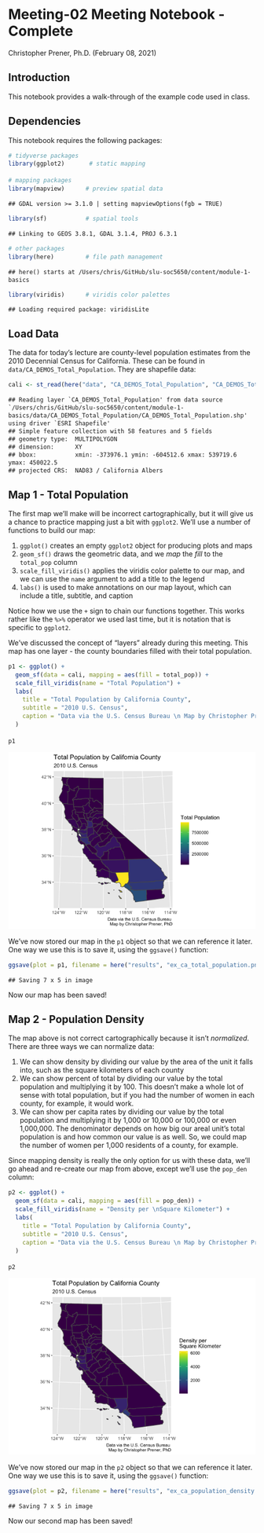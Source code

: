 Meeting-02 Meeting Notebook - Complete
================
Christopher Prener, Ph.D.
(February 08, 2021)

## Introduction

This notebook provides a walk-through of the example code used in class.

## Dependencies

This notebook requires the following packages:

``` r
# tidyverse packages
library(ggplot2)       # static mapping

# mapping packages
library(mapview)      # preview spatial data
```

    ## GDAL version >= 3.1.0 | setting mapviewOptions(fgb = TRUE)

``` r
library(sf)           # spatial tools
```

    ## Linking to GEOS 3.8.1, GDAL 3.1.4, PROJ 6.3.1

``` r
# other packages
library(here)         # file path management
```

    ## here() starts at /Users/chris/GitHub/slu-soc5650/content/module-1-basics

``` r
library(viridis)      # viridis color palettes
```

    ## Loading required package: viridisLite

## Load Data

The data for today’s lecture are county-level population estimates from
the 2010 Decennial Census for California. These can be found in
`data/CA_DEMOS_Total_Population`. They are shapefile data:

``` r
cali <- st_read(here("data", "CA_DEMOS_Total_Population", "CA_DEMOS_Total_Population.shp"))
```

    ## Reading layer `CA_DEMOS_Total_Population' from data source `/Users/chris/GitHub/slu-soc5650/content/module-1-basics/data/CA_DEMOS_Total_Population/CA_DEMOS_Total_Population.shp' using driver `ESRI Shapefile'
    ## Simple feature collection with 58 features and 5 fields
    ## geometry type:  MULTIPOLYGON
    ## dimension:      XY
    ## bbox:           xmin: -373976.1 ymin: -604512.6 xmax: 539719.6 ymax: 450022.5
    ## projected CRS:  NAD83 / California Albers

## Map 1 - Total Population

The first map we’ll make will be incorrect cartographically, but it will
give us a chance to practice mapping just a bit with `ggplot2`. We’ll
use a number of functions to build our map:

1.  `ggplot()` creates an empty `ggplot2` object for producing plots and
    maps
2.  `geom_sf()` draws the geometric data, and we *map* the *fill* to the
    `total_pop` column
3.  `scale_fill_viridis()` applies the viridis color palette to our map,
    and we can use the `name` argument to add a title to the legend
4.  `labs()` is used to make annotations on our map layout, which can
    include a title, subtitle, and caption

Notice how we use the `+` sign to chain our functions together. This
works rather like the `%>%` operator we used last time, but it is
notation that is specific to `ggplot2`.

We’ve discussed the concept of “layers” already during this meeting.
This map has one layer - the county boundaries filled with their total
population.

``` r
p1 <- ggplot() +
  geom_sf(data = cali, mapping = aes(fill = total_pop)) +
  scale_fill_viridis(name = "Total Population") +
  labs(
    title = "Total Population by California County",
    subtitle = "2010 U.S. Census",
    caption = "Data via the U.S. Census Bureau \n Map by Christopher Prener, PhD"
  )

p1
```

![](meeting-02-complete_files/figure-gfm/map-1-1.png)<!-- -->

We’ve now stored our map in the `p1` object so that we can reference it
later. One way we use this is to save it, using the `ggsave()` function:

``` r
ggsave(plot = p1, filename = here("results", "ex_ca_total_population.png"))
```

    ## Saving 7 x 5 in image

Now our map has been saved!

## Map 2 - Population Density

The map above is not correct cartographically because it isn’t
*normalized*. There are three ways we can normalize data:

1.  We can show density by dividing our value by the area of the unit it
    falls into, such as the square kilometers of each county
2.  We can show percent of total by dividing our value by the total
    population and multiplying it by 100. This doesn’t make a whole lot
    of sense with total population, but if you had the number of women
    in each county, for example, it would work.
3.  We can show per capita rates by dividing our value by the total
    population and multiplying it by 1,000 or 10,000 or 100,000 or even
    1,000,000. The denominator depends on how big our areal unit’s total
    population is and how common our value is as well. So, we could map
    the number of women per 1,000 residents of a county, for example.

Since mapping density is really the only option for us with these data,
we’ll go ahead and re-create our map from above, except we’ll use the
`pop_den` column:

``` r
p2 <- ggplot() +
  geom_sf(data = cali, mapping = aes(fill = pop_den)) +
  scale_fill_viridis(name = "Density per \nSquare Kilometer") +
  labs(
    title = "Total Population by California County",
    subtitle = "2010 U.S. Census",
    caption = "Data via the U.S. Census Bureau \n Map by Christopher Prener, PhD"
  )

p2
```

![](meeting-02-complete_files/figure-gfm/map-2-1.png)<!-- -->

We’ve now stored our map in the `p2` object so that we can reference it
later. One way we use this is to save it, using the `ggsave()` function:

``` r
ggsave(plot = p2, filename = here("results", "ex_ca_population_density.png"))
```

    ## Saving 7 x 5 in image

Now our second map has been saved!
